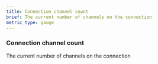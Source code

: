```yaml
---
title: Connection channel count
brief: The current number of channels on the connection
metric_type: gauge
---
```

### Connection channel count

The current number of channels on the connection
